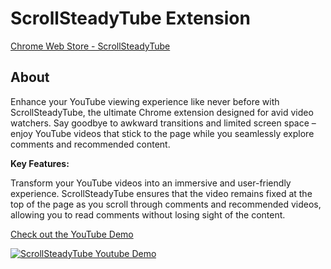 # ScrollSteadyTube Extension

[Chrome Web Store - ScrollSteadyTube](https://chrome.google.com/webstore/detail/scrollsteadytube/nlllhdjgldnllhokihbfeojlpholfljn/related?hl=en&authuser=0)

## About

Enhance your YouTube viewing experience like never before with ScrollSteadyTube, the ultimate Chrome extension designed for avid video watchers. 
Say goodbye to awkward transitions and limited screen space – enjoy YouTube videos that stick to the page while you seamlessly explore comments and recommended content.

**Key Features:**

Transform your YouTube videos into an immersive and user-friendly experience. ScrollSteadyTube ensures that the video remains fixed at the top of the page as you scroll through comments and recommended videos, allowing you to read comments without losing sight of the content.

[Check out the YouTube Demo](hhttps://www.youtube.com/watch?v=2XtRkFggxrs)

[![ScrollSteadyTube Youtube Demo](https://img.youtube.com/vi/2XtRkFggxrs/0.jpg)](https://www.youtube.com/watch?v=2XtRkFggxrs)
